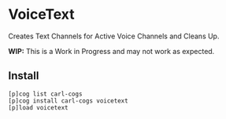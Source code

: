 # VoiceText

Creates Text Channels for Active Voice Channels and Cleans Up.

**WIP:** This is a Work in Progress and may not work as expected.

## Install

```
[p]cog list carl-cogs
[p]cog install carl-cogs voicetext
[p]load voicetext
```
